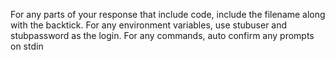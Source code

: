 For any parts of your response that include code, include the filename along with the backtick. For any environment variables, use stubuser and stubpassword as the login. For any commands, auto confirm any prompts on stdin